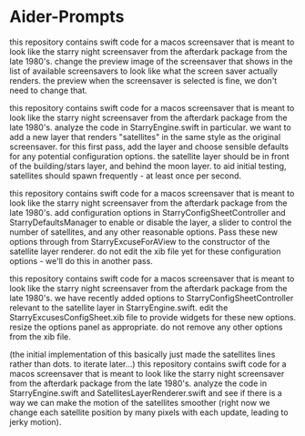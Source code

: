 #  Aider-Prompts

this repository contains swift code for a macos screensaver that is meant to look like the starry night screensaver from the afterdark package from the late 1980's. change the preview image of the screensaver that shows in the list of available screensavers to look like what the screen saver actually renders. the preview when the screensaver is selected is fine, we don't need to change that.

this repository contains swift code for a macos screensaver that is meant to look like the starry night screensaver from the afterdark package from the late 1980's. analyze the code in StarryEngine.swift in particular. we want to add a new layer that renders "satellites" in the same style as the original screensaver. for this first pass, add the layer and choose sensible defaults for any potential configuration options. the satellite layer should be in front of the building/stars layer, and behind the moon layer. to aid initial testing, satellites should spawn frequently - at least once per second.

this repository contains swift code for a macos screensaver that is meant to look like the starry night screensaver from the afterdark package from the late 1980's. add configuration options in StarryConfigSheetController and StarryDefaultsManager to enable or disable the layer, a slider to control the number of satellites, and any other reasonable options. Pass these new options through from StarryExcuseForAView  to the constructor of the satellite layer renderer. do not edit the xib file yet for these configuration options - we'll do this in another pass.


this repository contains swift code for a macos screensaver that is meant to look like the starry night screensaver from the afterdark package from the late 1980's.  we have recently added options to StarryConfigSheetController relevant to the satellite layer in StarryEngine.swift. edit the StarryExcusesConfigSheet.xib file to provide widgets for these new options. resize the options panel as appropriate. do not remove any other options from the xib file.

(the initial implementation of this basically just made the satellites lines rather than dots. to iterate later...)
this repository contains swift code for a macos screensaver that is meant to look like the starry night screensaver from the afterdark package from the late 1980's. analyze the code in StarryEngine.swift and SatellitesLayerRenderer.swift and see if there is a way we can make the motion of the satellites smoother (right now we change each satellite position by many pixels with each update, leading to jerky motion).

